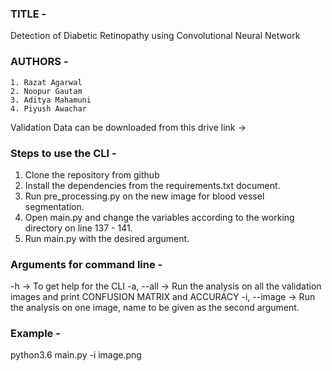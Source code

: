 ### TITLE - <br>
Detection of Diabetic Retinopathy using Convolutional Neural Network

### AUTHORS - 
	1. Razat Agarwal
	2. Noopur Gautam
	3. Aditya Mahamuni
	4. Piyush Awachar
	
Validation Data can be downloaded from this drive link -> 
	
### Steps to use the CLI - 

1. Clone the repository from github
2. Install the dependencies from the requirements.txt document.
3. Run pre_processing.py on the new image for blood vessel segmentation.
4. Open main.py and change the variables according to the working directory on line 137 - 141.
5. Run main.py with the desired argument.

### Arguments for command line - 
-h -> To get help for the CLI
-a, --all -> Run the analysis on all the validation images and print CONFUSION MATRIX and ACCURACY
-i, --image -> Run the analysis on one image, name to be given as the second argument.

### Example - 
python3.6 main.py -i image.png
